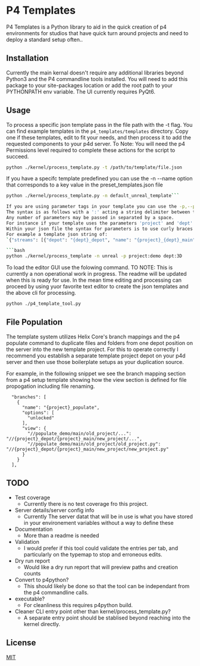 # P4 Templates

P4 Templates is a Python library to aid in the quick creation of p4 environments for studios that have quick turn around projects and need to deploy a standard setup often..

## Installation

Currently the main kernal doesn't require any additional libraries beyond Python3 and the P4 commandline tools installed.
You will need to add this package to your site-packages location or add the root path to your PYTHONPATH env variable.
The UI currently requires PyQt6. 

## Usage

To process a specific json template pass in the file path with the -t flag. 
You can find example templates in the `p4_templates/templates` directory. Copy one if these templates, edit to fit your needs, and then process it to add the requested components to your p4d server. To Note: You will need the p4 Permissions level required to complete these actions for the script to succeed.

```bash
python ./kernel/process_template.py -t /path/to/template/file.json
```

If you have a specifc template predefined you can use the -n --name option that corresponds to a key value in the preset_templates.json file

```bash
python ./kernel/process_template.py -n default_unreal_template```

If you are using parameter tags in your template you can use the -p,--parameter flag to input these values for processing. 
The syntax is as follows with a ':' acting a string delimiter between the key and value. 
Any number of parameters may be passed in separated by a space.
For instance if your template uses the parameters 'project' and 'dept' you would use the following syntax to pass the substitutions into the cli utility. 
Within your json file the syntax for parameters is to use curly braces to identify parameter values. 
For example a template json string of: 
`{"streams": [{"depot": "{dept}_depot", "name": "{project}_{dept}_main"}]}` would result in the creation of mainline stream named `demo_3D_main` within the `3D_depot` depot.

```bash
python ./kernel/process_template -n unreal -p project:demo dept:3D
```

To load the editor GUI use the folowing command.
TO NOTE: This is currently a non operational work in progress. The readme will be updated when this is ready for use. In the mean time editing and processing can proceed by using yuor favorite text editor to create the json templates and the above cli for processing. 

```bash
python ./p4_template_tool.py
```

## File Population

The template system utilizes Helix Core's branch mappings and the p4 populate command to duplicate files and folders from one depot position on the server into the new template project. For this to operate correctly I recommend you establish a separate template project depot on your p4d server and then use those boilerplate setups as your duplication source.

For example, in the following snippet we see the branch mapping section from a p4 setup template showing how the view section is defined for file propogation including file renaming.
 
```
  "branches": [
    {
      "name": "{project}_populate",
      "options": [
        "unlocked"
      ],
      "view": {
        "//populate_demo/main/old_project/...": "//{project}_depot/{project}_main/new_project/...",
        "//populate_demo/main/old_project/old_project.py": "//{project}_depot/{project}_main/new_project/new_project.py"
      }
    }
  ],
```

## TODO
- Test coverage
  - Currently there is no test coverage fro this project.
- Server details/server config info
  - Currently The server datat that will be in use is what you have stored in your environement variables without a way to define these 
- Documentation
  - More than a readme is needed 
- Validation 
  - I would prefer if this tool could validate the entries per tab, and particularly on the typemap to stop and erroneous edits.
- Dry run report
  - Would like a dry run report that will preview paths and creation counts
- Convert to p4python?
  - This should likely be done so that the tool can be independant from the p4 commandline calls.
- executable?
  - For cleanliness this requires p4python build.
- Cleaner CLI entry point other than kernel/process_template.py?
  - A separate entry point should be stablised beyond reaching into the kernel directly.
 
## License

[MIT](https://choosealicense.com/licenses/mit/)